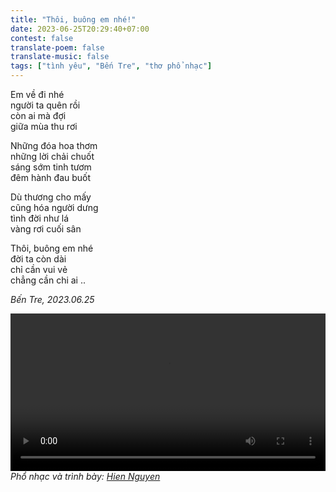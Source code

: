 ```yaml
---
title: "Thôi, buông em nhé!"
date: 2023-06-25T20:29:40+07:00
contest: false
translate-poem: false
translate-music: false
tags: ["tình yêu", "Bến Tre", "thơ phổ nhạc"]
---
```

Em về đi nhé  
người ta quên rồi  
còn ai mà đợi  
giữa mùa thu rơi  
  
Những đóa hoa thơm  
những lời chải chuốt  
sáng sớm tinh tươm  
đêm hành đau buốt  
  
Dù thương cho mấy  
cũng hóa người dưng  
tình đời như lá  
vàng rơi cuối sân  
  
Thôi, buông em nhé  
đời ta còn dài  
chỉ cần vui vẻ  
chẳng cần chi ai ..  
  
*Bến Tre, 2023.06.25*  
  
<video src="/video/thoi-buong-em-nhe.mp4" controls style="width:100%"></video>  
*Phổ nhạc và trình bày: [Hien Nguyen](https://www.youtube.com/watch?v=j151jUMTuIA&list=WL&index=2&ab_channel=HienNguyen)*